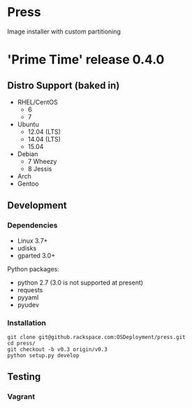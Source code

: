 # Press
Image installer with custom partitioning

# 'Prime Time' release 0.4.0
## Distro Support (baked in)

* RHEL/CentOS
    - 6
    - 7
* Ubuntu
    - 12.04 (LTS)
    - 14.04 (LTS)
    - 15.04
* Debian
    - 7 Wheezy
    - 8 Jessis
* Arch
* Gentoo

## Development
### Dependencies

* Linux 3.7+
* udisks
* gparted 3.0+

Python packages:

* python 2.7 (3.0 is not supported at present)
* requests
* pyyaml
* pyudev

### Installation
    git clone git@github.rackspace.com:OSDeployment/press.git
    cd press/
    git checkout -b v0.3 origin/v0.3
    python setup.py develop

## Testing
### Vagrant